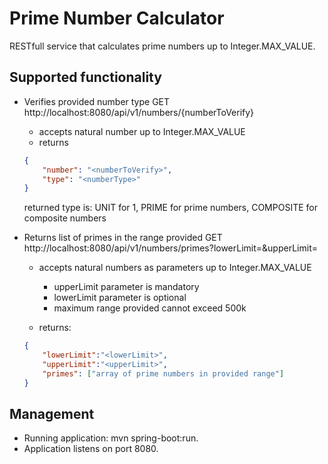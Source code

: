 # Prime Number Calculator

RESTfull service that calculates prime numbers up to Integer.MAX_VALUE.

## Supported functionality

* Verifies provided number type GET http://localhost:8080/api/v1/numbers/{numberToVerify}
    * accepts natural number up to Integer.MAX_VALUE
    * returns
    ```json
    {
        "number": "<numberToVerify>",
        "type": "<numberType>"
    }
    ```
    returned type is: UNIT for 1, PRIME for prime numbers, COMPOSITE for composite numbers 

* Returns list of primes in the range provided GET http://localhost:8080/api/v1/numbers/primes?lowerLimit=<lowerLimit>&upperLimit=<upperLimit>
    * accepts natural numbers as parameters up to Integer.MAX_VALUE
        * upperLimit parameter is mandatory
        * lowerLimit parameter is optional
        * maximum range provided cannot exceed 500k

    * returns:
    ```json
    {
        "lowerLimit":"<lowerLimit>",
        "upperLimit":"<upperLimit>",
        "primes": ["array of prime numbers in provided range"]
    }
    ```

## Management

* Running application: mvn spring-boot:run.
* Application listens on port 8080.

